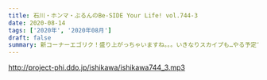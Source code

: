 ```yaml
---
title: 石川・ホンマ・ぶるんのBe-SIDE Your Life! vol.744-3
date: 2020-08-14
tags: ['2020年', '2020年08月']
draft: false
summary: 新コーナーエゴリク！盛り上がっちゃいますね。。。いきなりスカイプも…やる予定です。
---
```


http://project-phi.ddo.jp/ishikawa/ishikawa744_3.mp3
